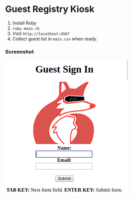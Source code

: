 # Guest Registry Kiosk

1. Install Ruby
2. `ruby main.rb`
3. Visit `http://localhost:4567`
4. Collect guest list in `main.csv` when ready.

### Screenshot

![preview](screencap.png)
